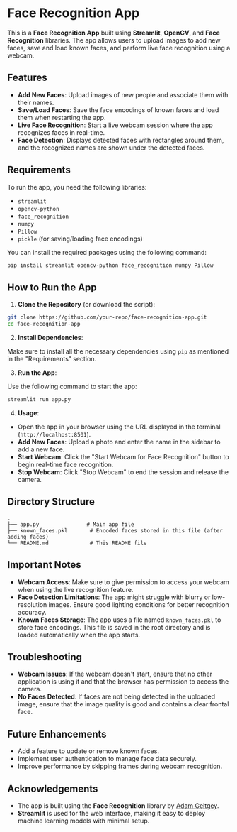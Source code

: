 
# Face Recognition App

This is a **Face Recognition App** built using **Streamlit**, **OpenCV**, and **Face Recognition** libraries. The app allows users to upload images to add new faces, save and load known faces, and perform live face recognition using a webcam.

## Features

- **Add New Faces**: Upload images of new people and associate them with their names.
- **Save/Load Faces**: Save the face encodings of known faces and load them when restarting the app.
- **Live Face Recognition**: Start a live webcam session where the app recognizes faces in real-time.
- **Face Detection**: Displays detected faces with rectangles around them, and the recognized names are shown under the detected faces.

## Requirements

To run the app, you need the following libraries:

- `streamlit`
- `opencv-python`
- `face_recognition`
- `numpy`
- `Pillow`
- `pickle` (for saving/loading face encodings)

You can install the required packages using the following command:

```bash
pip install streamlit opencv-python face_recognition numpy Pillow
```

## How to Run the App

1. **Clone the Repository** (or download the script):

```bash
git clone https://github.com/your-repo/face-recognition-app.git
cd face-recognition-app
```

2. **Install Dependencies**:

Make sure to install all the necessary dependencies using `pip` as mentioned in the "Requirements" section.

3. **Run the App**:

Use the following command to start the app:

```bash
streamlit run app.py
```

4. **Usage**:

- Open the app in your browser using the URL displayed in the terminal (`http://localhost:8501`).
- **Add New Faces**: Upload a photo and enter the name in the sidebar to add a new face.
- **Start Webcam**: Click the "Start Webcam for Face Recognition" button to begin real-time face recognition.
- **Stop Webcam**: Click "Stop Webcam" to end the session and release the camera.

## Directory Structure

```
.
├── app.py               # Main app file
├── known_faces.pkl       # Encoded faces stored in this file (after adding faces)
└── README.md             # This README file
```

## Important Notes

- **Webcam Access**: Make sure to give permission to access your webcam when using the live recognition feature.
- **Face Detection Limitations**: The app might struggle with blurry or low-resolution images. Ensure good lighting conditions for better recognition accuracy.
- **Known Faces Storage**: The app uses a file named `known_faces.pkl` to store face encodings. This file is saved in the root directory and is loaded automatically when the app starts.

## Troubleshooting

- **Webcam Issues**: If the webcam doesn't start, ensure that no other application is using it and that the browser has permission to access the camera.
- **No Faces Detected**: If faces are not being detected in the uploaded image, ensure that the image quality is good and contains a clear frontal face.

## Future Enhancements

- Add a feature to update or remove known faces.
- Implement user authentication to manage face data securely.
- Improve performance by skipping frames during webcam recognition.

## Acknowledgements

- The app is built using the **Face Recognition** library by [Adam Geitgey](https://github.com/ageitgey/face_recognition).
- **Streamlit** is used for the web interface, making it easy to deploy machine learning models with minimal setup.

